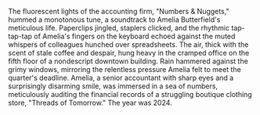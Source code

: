 The fluorescent lights of the accounting firm, "Numbers & Nuggets," hummed a monotonous tune, a soundtrack to Amelia Butterfield's meticulous life.  Paperclips jingled, staplers clicked, and the rhythmic tap-tap-tap of Amelia's fingers on the keyboard echoed against the muted whispers of colleagues hunched over spreadsheets.  The air, thick with the scent of stale coffee and despair, hung heavy in the cramped office on the fifth floor of a nondescript downtown building.  Rain hammered against the grimy windows, mirroring the relentless pressure Amelia felt to meet the quarter's deadline.  Amelia, a senior accountant with sharp eyes and a surprisingly disarming smile, was immersed in a sea of numbers, meticulously auditing the financial records of a struggling boutique clothing store, "Threads of Tomorrow." The year was 2024.
